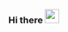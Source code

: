 ### Hi there <img src="https://github.com/TheDudeThatCode/TheDudeThatCode/blob/master/Assets/Hi.gif" width="26px">
